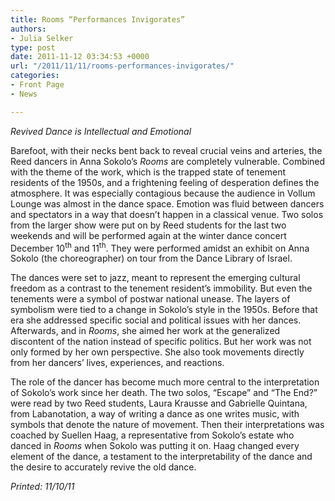 ```yaml
---
title: Rooms “Performances Invigorates”
authors:
- Julia Selker
type: post
date: 2011-11-12 03:34:53 +0000
url: "/2011/11/11/rooms-performances-invigorates/"
categories:
- Front Page
- News

---
```

_Revived Dance is Intellectual and Emotional_

Barefoot, with their necks bent back to reveal crucial veins and arteries, the Reed dancers in Anna Sokolo’s _Rooms_ are completely vulnerable. Combined with the theme of the work, which is the trapped state of tenement residents of the 1950s, and a frightening feeling of desperation defines the atmosphere. It was especially contagious because the audience in Vollum Lounge was almost in the dance space. Emotion was fluid between dancers and spectators in a way that doesn’t happen in a classical venue. Two solos from the larger show were put on by Reed students for the last two weekends and will be performed again at the winter dance concert December 10<sup>th</sup> and 11<sup>th</sup>. They were performed amidst an exhibit on Anna Sokolo (the choreographer) on tour from the Dance Library of Israel.

The dances were set to jazz, meant to represent the emerging cultural freedom as a contrast to the tenement resident’s immobility. But even the tenements were a symbol of postwar national unease. The layers of symbolism were tied to a change in Sokolo’s style in the 1950s. Before that era she addressed specific social and political issues with her dances. Afterwards, and in _Rooms_, she aimed her work at the generalized discontent of the nation instead of specific politics. But her work was not only formed by her own perspective. She also took movements directly from her dancers&#8217; lives, experiences, and reactions.

The role of the dancer has become much more central to the interpretation of Sokolo’s work since her death. The two solos, “Escape” and “The End?” were read by two Reed students, Laura Krausse and Gabrielle Quintana, from Labanotation, a way of writing a dance as one writes music, with symbols that denote the nature of movement. Then their interpretations was coached by Suellen Haag, a representative from Sokolo’s estate who danced in _Rooms_ when Sokolo was putting it on. Haag changed every element of the dance, a testament to the interpretability of the dance and the desire to accurately revive the old dance.

_Printed: 11/10/11_